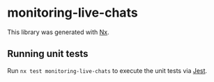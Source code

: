 # monitoring-live-chats

This library was generated with [Nx](https://nx.dev).

## Running unit tests

Run `nx test monitoring-live-chats` to execute the unit tests via [Jest](https://jestjs.io).
